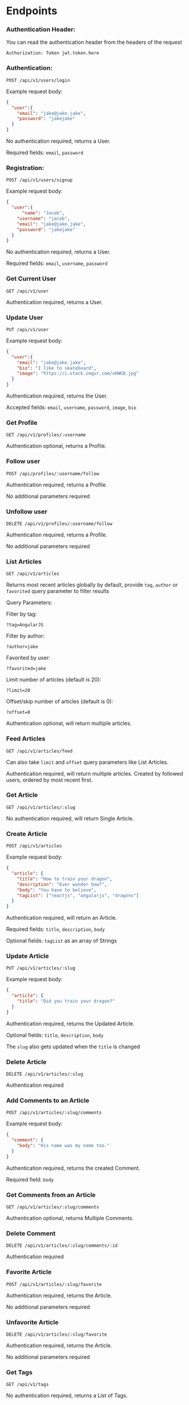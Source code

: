 # Endpoints

### Authentication Header:

You can read the authentication header from the headers of the request

`Authorization: Token jwt.token.here`


### Authentication:

`POST /api/v1/users/login`

Example request body:
```JSON
{
  "user":{
    "email": "jake@jake.jake",
    "password": "jakejake"
  }
}
```

No authentication required, returns a User.

Required fields: `email`, `password`


### Registration:

`POST /api/v1/users/signup`

Example request body:
```JSON
{
  "user":{
      "name": "Jacob",
    "username": "jacob",
    "email": "jake@jake.jake",
    "password": "jakejake"
  }
}
```

No authentication required, returns a User.

Required fields: `email`, `username`, `password`



### Get Current User

`GET /api/v1/user`

Authentication required, returns a User.



### Update User

`PUT /api/v1/user`

Example request body:
```JSON
{
  "user":{
    "email": "jake@jake.jake",
    "bio": "I like to skateboard",
    "image": "https://i.stack.imgur.com/xHWG8.jpg"
  }
}
```

Authentication required, returns the User.


Accepted fields: `email`, `username`, `password`, `image`, `bio`



### Get Profile

`GET /api/v1/profiles/:username`

Authentication optional, returns a Profile.



### Follow user

`POST /api/profiles/:username/follow`

Authentication required, returns a Profile.

No additional parameters required



### Unfollow user

`DELETE /api/v1/profiles/:username/follow`

Authentication required, returns a Profile.

No additional parameters required



### List Articles

`GET /api/v1/articles`

Returns most recent articles globally by default, provide `tag`, `author` or `favorited` query parameter to filter results

Query Parameters:

Filter by tag:

`?tag=AngularJS`

Filter by author:

`?author=jake`

Favorited by user:

`?favorited=jake`

Limit number of articles (default is 20):

`?limit=20`

Offset/skip number of articles (default is 0):

`?offset=0`

Authentication optional, will return multiple articles.



### Feed Articles

`GET /api/v1/articles/feed`

Can also take `limit` and `offset` query parameters like List Articles.

Authentication required, will return multiple articles. Created by followed users, ordered by most recent first.


### Get Article

`GET /api/v1/articles/:slug`

No authentication required, will return Single Article.

### Create Article

`POST /api/v1/articles`

Example request body:

```JSON
{
  "article": {
    "title": "How to train your dragon",
    "description": "Ever wonder how?",
    "body": "You have to believe",
    "tagList": ["reactjs", "angularjs", "dragons"]
  }
}
```

Authentication required, will return an Article.

Required fields: `title`, `description`, `body`

Optional fields: `tagList` as an array of Strings



### Update Article

`PUT /api/v1/articles/:slug`

Example request body:

```JSON
{
  "article": {
    "title": "Did you train your dragon?"
  }
}
```

Authentication required, returns the Updated Article.

Optional fields: `title`, `description`, `body`

The `slug` also gets updated when the `title` is changed


### Delete Article

`DELETE /api/v1/articles/:slug`

Authentication required



### Add Comments to an Article

`POST /api/v1/articles/:slug/comments`

Example request body:

```JSON
{
  "comment": {
    "body": "His name was my name too."
  }
}
```

Authentication required, returns the created Comment.

Required field: `body`



### Get Comments from an Article

`GET /api/v1/articles/:slug/comments`

Authentication optional, returns Multiple Comments.



### Delete Comment

`DELETE /api/v1/articles/:slug/comments/:id`

Authentication required



### Favorite Article

`POST /api/v1/articles/:slug/favorite`

Authentication required, returns the Article.

No additional parameters required



### Unfavorite Article

`DELETE /api/v1/articles/:slug/favorite`

Authentication required, returns the Article.

No additional parameters required



### Get Tags

`GET /api/v1/tags`

No authentication required, returns a List of Tags.